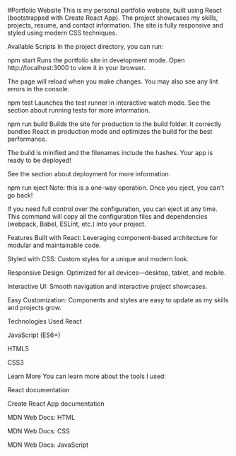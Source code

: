 #Portfolio Website
This is my personal portfolio website, built using React (bootstrapped with Create React App). The project showcases my skills, projects, resume, and contact information. The site is fully responsive and styled using modern CSS techniques.

Available Scripts
In the project directory, you can run:

npm start
Runs the portfolio site in development mode.
Open http://localhost:3000 to view it in your browser.

The page will reload when you make changes.
You may also see any lint errors in the console.

npm test
Launches the test runner in interactive watch mode.
See the section about running tests for more information.

npm run build
Builds the site for production to the build folder.
It correctly bundles React in production mode and optimizes the build for the best performance.

The build is minified and the filenames include the hashes.
Your app is ready to be deployed!

See the section about deployment for more information.

npm run eject
Note: this is a one-way operation. Once you eject, you can't go back!

If you need full control over the configuration, you can eject at any time.
This command will copy all the configuration files and dependencies (webpack, Babel, ESLint, etc.) into your project.

Features
Built with React: Leveraging component-based architecture for modular and maintainable code.

Styled with CSS: Custom styles for a unique and modern look.

Responsive Design: Optimized for all devices—desktop, tablet, and mobile.

Interactive UI: Smooth navigation and interactive project showcases.

Easy Customization: Components and styles are easy to update as my skills and projects grow.

Technologies Used
React

JavaScript (ES6+)

HTML5

CSS3

Learn More
You can learn more about the tools I used:

React documentation

Create React App documentation

MDN Web Docs: HTML

MDN Web Docs: CSS

MDN Web Docs: JavaScript
